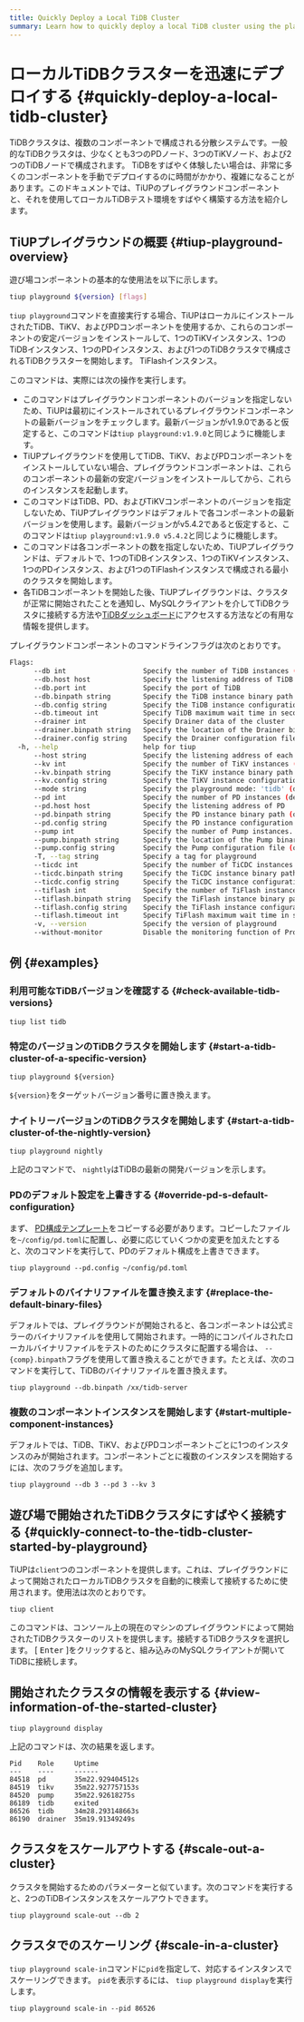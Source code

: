```yaml
---
title: Quickly Deploy a Local TiDB Cluster
summary: Learn how to quickly deploy a local TiDB cluster using the playground component of TiUP.
---
```


# ローカルTiDBクラスターを迅速にデプロイする {#quickly-deploy-a-local-tidb-cluster}

TiDBクラスタは、複数のコンポーネントで構成される分散システムです。一般的なTiDBクラスタは、少なくとも3つのPDノード、3つのTiKVノード、および2つのTiDBノードで構成されます。 TiDBをすばやく体験したい場合は、非常に多くのコンポーネントを手動でデプロイするのに時間がかかり、複雑になることがあります。このドキュメントでは、TiUPのプレイグラウンドコンポーネントと、それを使用してローカルTiDBテスト環境をすばやく構築する方法を紹介します。

## TiUPプレイグラウンドの概要 {#tiup-playground-overview}

遊び場コンポーネントの基本的な使用法を以下に示します。

```bash
tiup playground ${version} [flags]
```

`tiup playground`コマンドを直接実行する場合、TiUPはローカルにインストールされたTiDB、TiKV、およびPDコンポーネントを使用するか、これらのコンポーネントの安定バージョンをインストールして、1つのTiKVインスタンス、1つのTiDBインスタンス、1つのPDインスタンス、および1つのTiDBクラスタで構成されるTiDBクラスターを開始します。 TiFlashインスタンス。

このコマンドは、実際には次の操作を実行します。

-   このコマンドはプレイグラウンドコンポーネントのバージョンを指定しないため、TiUPは最初にインストールされているプレイグラウンドコンポーネントの最新バージョンをチェックします。最新バージョンがv1.9.0であると仮定すると、このコマンドは`tiup playground:v1.9.0`と同じように機能します。
-   TiUPプレイグラウンドを使用してTiDB、TiKV、およびPDコンポーネントをインストールしていない場合、プレイグラウンドコンポーネントは、これらのコンポーネントの最新の安定バージョンをインストールしてから、これらのインスタンスを起動します。
-   このコマンドはTiDB、PD、およびTiKVコンポーネントのバージョンを指定しないため、TiUPプレイグラウンドはデフォルトで各コンポーネントの最新バージョンを使用します。最新バージョンがv5.4.2であると仮定すると、このコマンドは`tiup playground:v1.9.0 v5.4.2`と同じように機能します。
-   このコマンドは各コンポーネントの数を指定しないため、TiUPプレイグラウンドは、デフォルトで、1つのTiDBインスタンス、1つのTiKVインスタンス、1つのPDインスタンス、および1つのTiFlashインスタンスで構成される最小のクラスタを開始します。
-   各TiDBコンポーネントを開始した後、TiUPプレイグラウンドは、クラスタが正常に開始されたことを通知し、MySQLクライアントを介してTiDBクラスタに接続する方法や[TiDBダッシュボード](/dashboard/dashboard-intro.md)にアクセスする方法などの有用な情報を提供します。

プレイグラウンドコンポーネントのコマンドラインフラグは次のとおりです。

```bash
Flags:
      --db int                   Specify the number of TiDB instances (default: 1)
      --db.host host             Specify the listening address of TiDB
      --db.port int              Specify the port of TiDB
      --db.binpath string        Specify the TiDB instance binary path (optional, for debugging)
      --db.config string         Specify the TiDB instance configuration file (optional, for debugging)
      --db.timeout int           Specify TiDB maximum wait time in seconds for starting. 0 means no limit
      --drainer int              Specify Drainer data of the cluster
      --drainer.binpath string   Specify the location of the Drainer binary files (optional, for debugging)
      --drainer.config string    Specify the Drainer configuration file
  -h, --help                     help for tiup
      --host string              Specify the listening address of each component (default: `127.0.0.1`). Set it to `0.0.0.0` if provided for access of other machines
      --kv int                   Specify the number of TiKV instances (default: 1)
      --kv.binpath string        Specify the TiKV instance binary path (optional, for debugging)
      --kv.config string         Specify the TiKV instance configuration file (optional, for debugging)
      --mode string              Specify the playground mode: 'tidb' (default) and 'tikv-slim'
      --pd int                   Specify the number of PD instances (default: 1)
      --pd.host host             Specify the listening address of PD
      --pd.binpath string        Specify the PD instance binary path (optional, for debugging)
      --pd.config string         Specify the PD instance configuration file (optional, for debugging)
      --pump int                 Specify the number of Pump instances. If the value is not `0`, TiDB Binlog is enabled.
      --pump.binpath string      Specify the location of the Pump binary files (optional, for debugging)
      --pump.config string       Specify the Pump configuration file (optional, for debugging)
      -T, --tag string           Specify a tag for playground
      --ticdc int                Specify the number of TiCDC instances (default: 0)
      --ticdc.binpath string     Specify the TiCDC instance binary path (optional, for debugging)
      --ticdc.config string      Specify the TiCDC instance configuration file (optional, for debugging)
      --tiflash int              Specify the number of TiFlash instances (default: 1)
      --tiflash.binpath string   Specify the TiFlash instance binary path (optional, for debugging)
      --tiflash.config string    Specify the TiFlash instance configuration file (optional, for debugging)
      --tiflash.timeout int      Specify TiFlash maximum wait time in seconds for starting. 0 means no limit
      -v, --version              Specify the version of playground
      --without-monitor          Disable the monitoring function of Prometheus and Grafana. If you do not add this flag, the monitoring function is enabled by default.
```

## 例 {#examples}

### 利用可能なTiDBバージョンを確認する {#check-available-tidb-versions}


```shell
tiup list tidb
```

### 特定のバージョンのTiDBクラスタを開始します {#start-a-tidb-cluster-of-a-specific-version}


```shell
tiup playground ${version}
```

`${version}`をターゲットバージョン番号に置き換えます。

### ナイトリーバージョンのTiDBクラスタを開始します {#start-a-tidb-cluster-of-the-nightly-version}


```shell
tiup playground nightly
```

上記のコマンドで、 `nightly`はTiDBの最新の開発バージョンを示します。

### PDのデフォルト設定を上書きする {#override-pd-s-default-configuration}

まず、 [PD構成テンプレート](https://github.com/pingcap/pd/blob/master/conf/config.toml)をコピーする必要があります。コピーしたファイルを`~/config/pd.toml`に配置し、必要に応じていくつかの変更を加えたとすると、次のコマンドを実行して、PDのデフォルト構成を上書きできます。


```shell
tiup playground --pd.config ~/config/pd.toml
```

### デフォルトのバイナリファイルを置き換えます {#replace-the-default-binary-files}

デフォルトでは、プレイグラウンドが開始されると、各コンポーネントは公式ミラーのバイナリファイルを使用して開始されます。一時的にコンパイルされたローカルバイナリファイルをテストのためにクラスタに配置する場合は、 `--{comp}.binpath`フラグを使用して置き換えることができます。たとえば、次のコマンドを実行して、TiDBのバイナリファイルを置き換えます。


```shell
tiup playground --db.binpath /xx/tidb-server
```

### 複数のコンポーネントインスタンスを開始します {#start-multiple-component-instances}

デフォルトでは、TiDB、TiKV、およびPDコンポーネントごとに1つのインスタンスのみが開始されます。コンポーネントごとに複数のインスタンスを開始するには、次のフラグを追加します。


```shell
tiup playground --db 3 --pd 3 --kv 3
```

## 遊び場で開始されたTiDBクラスタにすばやく接続する {#quickly-connect-to-the-tidb-cluster-started-by-playground}

TiUPは`client`つのコンポーネントを提供します。これは、プレイグラウンドによって開始されたローカルTiDBクラスタを自動的に検索して接続するために使用されます。使用法は次のとおりです。


```shell
tiup client
```

このコマンドは、コンソール上の現在のマシンのプレイグラウンドによって開始されたTiDBクラスターのリストを提供します。接続するTiDBクラスタを選択します。 [ <kbd>Enter</kbd> ]をクリックすると、組み込みのMySQLクライアントが開いてTiDBに接続します。

## 開始されたクラスタの情報を表示する {#view-information-of-the-started-cluster}


```shell
tiup playground display
```

上記のコマンドは、次の結果を返します。

```
Pid    Role     Uptime
---    ----     ------
84518  pd       35m22.929404512s
84519  tikv     35m22.927757153s
84520  pump     35m22.92618275s
86189  tidb     exited
86526  tidb     34m28.293148663s
86190  drainer  35m19.91349249s
```

## クラスタをスケールアウトする {#scale-out-a-cluster}

クラスタを開始するためのパラメーターと似ています。次のコマンドを実行すると、2つのTiDBインスタンスをスケールアウトできます。


```shell
tiup playground scale-out --db 2
```

## クラスタでのスケーリング {#scale-in-a-cluster}

`tiup playground scale-in`コマンドに`pid`を指定して、対応するインスタンスでスケーリングできます。 `pid`を表示するには、 `tiup playground display`を実行します。


```shell
tiup playground scale-in --pid 86526
```

